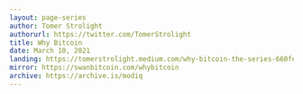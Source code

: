 ```yaml
---
layout: page-series
author: Tomer Strolight
authorurl: https://twitter.com/TomerStrolight
title: Why Bitcoin
date: March 10, 2021
landing: https://tomerstrolight.medium.com/why-bitcoin-the-series-660fe20ec244
mirror: https://swanbitcoin.com/whybitcoin
archive: https://archive.is/modiq
---
```


